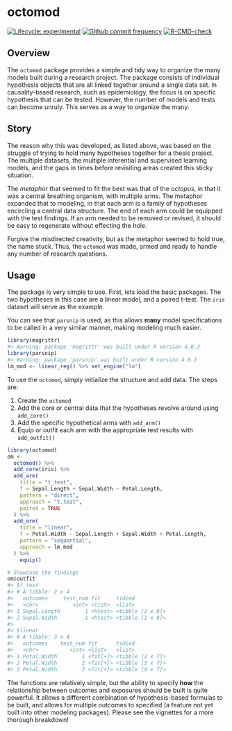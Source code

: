 
<!-- README.md is generated from README.Rmd. Please edit that file -->

# octomod

<!-- badges: start -->

[![Lifecycle:
experimental](https://img.shields.io/badge/lifecycle-experimental-orange.svg)](https://www.tidyverse.org/lifecycle/#experimental)
[![Github commit
frequency](https://img.shields.io/github/commit-activity/w/asshah4/octomod)](https://github.com/asshah4/octomod/graphs/commit-activity)
[![R-CMD-check](https://github.com/asshah4/octomod/workflows/R-CMD-check/badge.svg)](https://github.com/asshah4/octomod/actions)

<!-- badges: end -->

## Overview

The `octomod` package provides a simple and tidy way to organize the
many models built during a research project. The package consists of
individual hypothesis objects that are all linked together around a
single data set. In causality-based research, such as epidemiology, the
focus is on specific hypothesis that can be tested. However, the number
of models and tests can become unruly. This serves as a way to organize
the many.

## Story

The reason why this was developed, as listed above, was based on the
struggle of trying to hold many hypotheses together for a thesis
project. The multiple datasets, the multiple inferential and supervised
learning models, and the gaps in times before revisiting areas created
this sticky situation.

The *metaphor* that seemed to fit the best was that of the *octopus*, in
that it was a central breathing organism, with multiple arms. The
metaphor expanded that to modeling, in that each arm is a family of
hypotheses encircling a central data structure. The end of each arm
could be equipped with the test findings. If an arm needed to be removed
or revised, it should be easy to regenerate without effecting the hole.

Forgive the misdirected creativity, but as the metaphor seemed to hold
true, the name stuck. Thus, the `octomod` was made, armed and ready to
handle any number of research questions.

## Usage

The package is very simple to use. First, lets load the basic packages.
The two hypotheses in this case are a linear model, and a paired t-test.
The `iris` dataset will serve as the example.

You can see that `parsnip` is used, as this allows **many** model
specifications to be called in a very similar manner, making modeling
much easier.

``` r
library(magrittr)
#> Warning: package 'magrittr' was built under R version 4.0.3
library(parsnip)
#> Warning: package 'parsnip' was built under R version 4.0.3
lm_mod <- linear_reg() %>% set_engine("lm")
```

To use the `octomod`, simply initialize the structure and add data. The
steps are:

1.  Create the `octomod`
2.  Add the core or central data that the hypotheses revolve around
    using `add_core()`
3.  Add the specific hypothetical arms with `add_arm()`
4.  Equip or outfit each arm with the appropriate test results with
    `add_outfit()`

<!-- end list -->

``` r
library(octomod)
om <-
  octomod() %>%
  add_core(iris) %>%
  add_arm(
    title = "t_test",
    f = Sepal.Length + Sepal.Width ~ Petal.Length,
    pattern = "direct",
    approach = "t.test",
    paired = TRUE
  ) %>%
  add_arm(
    title = "linear",
    f = Petal.Width ~ Sepal.Length + Sepal.Width + Petal.Length,
    pattern = "sequential",
    approach = lm_mod
  ) %>%
    equip()

# Showcase the findings
om$outfit
#> $t_test
#> # A tibble: 2 x 4
#>   outcomes     test_num fit     tidied          
#>   <chr>           <int> <list>  <list>          
#> 1 Sepal.Length        1 <htest> <tibble [1 x 8]>
#> 2 Sepal.Width         1 <htest> <tibble [1 x 8]>
#> 
#> $linear
#> # A tibble: 3 x 4
#>   outcomes    test_num fit      tidied          
#>   <chr>          <int> <list>   <list>          
#> 1 Petal.Width        1 <fit[+]> <tibble [2 x 7]>
#> 2 Petal.Width        2 <fit[+]> <tibble [3 x 7]>
#> 3 Petal.Width        3 <fit[+]> <tibble [4 x 7]>
```

The functions are relatively simple, but the ability to specify **how**
the relationship between outcomes and exposures should be built is quite
powerful. It allows a different combination of hypothesis-based formulas
to be built, and allows for multiple outcomes to specified (a feature
not yet built into other modeling packages). Please see the vignettes
for a more thorough breakdown\!
